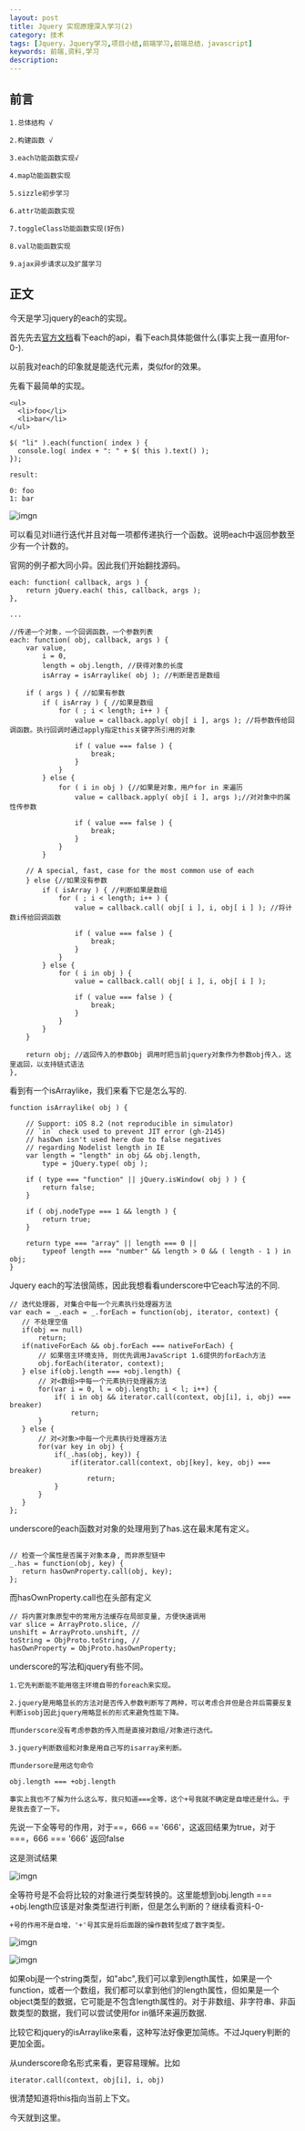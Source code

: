 ```yaml
---
layout: post
title: Jquery 实现原理深入学习(2)
category: 技术
tags: [Jquery，Jquery学习,项目小结,前端学习,前端总结，javascript]
keywords: 前端,资料,学习
description: 
--- 
```

## 前言
```
1.总体结构 √

2.构建函数 √

3.each功能函数实现√

4.map功能函数实现

5.sizzle初步学习

6.attr功能函数实现

7.toggleClass功能函数实现(好伤)

8.val功能函数实现

9.ajax异步请求以及扩展学习
```

## 正文
今天是学习jquery的each的实现。

首先先去[官方文档](http://api.jquery.com/each/)看下each的api，看下each具体能做什么(事实上我一直用for-0-).

以前我对each的印象就是能迭代元素，类似for的效果。

先看下最简单的实现。

```
<ul>
  <li>foo</li>
  <li>bar</li>
</ul>

$( "li" ).each(function( index ) {
  console.log( index + ": " + $( this ).text() );
});

result:

0: foo 
1: bar

```
![imgn](http://img.haoqiao.me/jquerylearn1.png)

可以看见对li进行迭代并且对每一项都传递执行一个函数。说明each中返回参数至少有一个计数的。

官网的例子都大同小异。因此我们开始翻找源码。

```
each: function( callback, args ) {
	return jQuery.each( this, callback, args );
},
	
...

//传递一个对象，一个回调函数，一个参数列表
each: function( obj, callback, args ) {
	var value,
		i = 0,
		length = obj.length, //获得对象的长度
		isArray = isArraylike( obj ); //判断是否是数组

	if ( args ) { //如果有参数
		if ( isArray ) { //如果是数组
			for ( ; i < length; i++ ) {
				value = callback.apply( obj[ i ], args ); //将参数传给回调函数。执行回调时通过apply指定this关键字所引用的对象

				if ( value === false ) {
					break;
				}
			}
		} else {
			for ( i in obj ) {//如果是对象，用户for in 来遍历
				value = callback.apply( obj[ i ], args );//对对象中的属性传参数

				if ( value === false ) {
					break;
				}
			}
		}

	// A special, fast, case for the most common use of each
	} else {//如果没有参数
		if ( isArray ) { //判断如果是数组
			for ( ; i < length; i++ ) {
				value = callback.call( obj[ i ], i, obj[ i ] ); //将计数i传给回调函数

				if ( value === false ) {
					break;
				}
			}
		} else {
			for ( i in obj ) {
				value = callback.call( obj[ i ], i, obj[ i ] );

				if ( value === false ) {
					break;
				}
			}
		}
	}

	return obj; //返回传入的参数Obj 调用时把当前jquery对象作为参数obj传入，这里返回，以支持链式语法
},
```
看到有一个isArraylike，我们来看下它是怎么写的.

```
function isArraylike( obj ) {

	// Support: iOS 8.2 (not reproducible in simulator)
	// `in` check used to prevent JIT error (gh-2145)
	// hasOwn isn't used here due to false negatives
	// regarding Nodelist length in IE
	var length = "length" in obj && obj.length,
		type = jQuery.type( obj );

	if ( type === "function" || jQuery.isWindow( obj ) ) {
		return false;
	}

	if ( obj.nodeType === 1 && length ) {
		return true;
	}

	return type === "array" || length === 0 ||
		typeof length === "number" && length > 0 && ( length - 1 ) in obj;
}
```

Jquery each的写法很简练，因此我想看看underscore中它each写法的不同.

```
// 迭代处理器, 对集合中每一个元素执行处理器方法
var each = _.each = _.forEach = function(obj, iterator, context) {
   // 不处理空值
   if(obj == null)
       return;
   if(nativeForEach && obj.forEach === nativeForEach) {
       // 如果宿主环境支持, 则优先调用JavaScript 1.6提供的forEach方法
       obj.forEach(iterator, context);
   } else if(obj.length === +obj.length) {
       // 对<数组>中每一个元素执行处理器方法
       for(var i = 0, l = obj.length; i < l; i++) {
           if( i in obj && iterator.call(context, obj[i], i, obj) === breaker)
               return;
       }
   } else {
       // 对<对象>中每一个元素执行处理器方法
       for(var key in obj) {
           if(_.has(obj, key)) {
               if(iterator.call(context, obj[key], key, obj) === breaker)
                   return;
           }
       }
   }
};
```

underscore的each函数对对象的处理用到了has.这在最末尾有定义。

```

// 检查一个属性是否属于对象本身, 而非原型链中
_.has = function(obj, key) {
   return hasOwnProperty.call(obj, key);
};

```
而hasOwnProperty.call也在头部有定义

```
// 将内置对象原型中的常用方法缓存在局部变量, 方便快速调用
var slice = ArrayProto.slice, //
unshift = ArrayProto.unshift, //
toString = ObjProto.toString, //
hasOwnProperty = ObjProto.hasOwnProperty;

```

underscore的写法和jquery有些不同。

```
1.它先判断能不能用宿主环境自带的foreach来实现。

2.jquery是用略显长的方法对是否传入参数判断写了两种，可以考虑合并但是合并后需要反复判断isobj因此jquery用略显长的形式来避免性能下降。

而underscore没有考虑参数的传入而是直接对数组/对象进行迭代。

3.jquery判断数组和对象是用自己写的isarray来判断。

而undersore是用这句命令

obj.length === +obj.length

事实上我也不了解为什么这么写，我只知道===全等，这个+号我就不确定是自增还是什么。于是我去查了一下。

```

先说一下全等号的作用，对于==，666 == '666'，这返回结果为true，对于===，666 === '666' 返回false

这是测试结果

![imgn](http://img.haoqiao.me/jquerylearn2.png)

全等符号是不会将比较的对象进行类型转换的。这里能想到obj.length === +obj.length应该是对象类型进行判断，但是怎么判断的？继续看资料-0-

```
+号的作用不是自增，'+'号其实是将后面跟的操作数转型成了数字类型。
```

![imgn](http://img.haoqiao.me/jquerylearn3.png)

![imgn](http://img.haoqiao.me/jquerylearn4.png)

如果obj是一个string类型，如"abc",我们可以拿到length属性，如果是一个function，或者一个数组，我们都可以拿到他们的length属性，但如果是一个object类型的数据，它可能是不包含length属性的。对于非数组、非字符串、非函数类型的数据，我们可以尝试使用for in循环来遍历数据.

比较它和jquery的isArraylike来看，这种写法好像更加简练。不过Jquery判断的更加全面。

从underscore命名形式来看，更容易理解。比如

```
iterator.call(context, obj[i], i, obj)

```
很清楚知道将this指向当前上下文。


今天就到这里。


